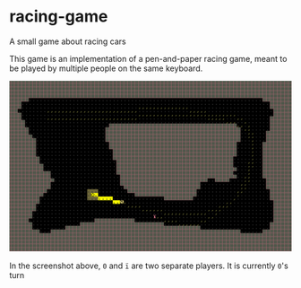 # racing-game
A small game about racing cars

This game is an implementation of a pen-and-paper racing game, meant to be played by multiple people on the same keyboard.

![Two players race around the arena](racing.png)

In the screenshot above, `0` and `ï` are two separate players. It is currently `0`'s turn
